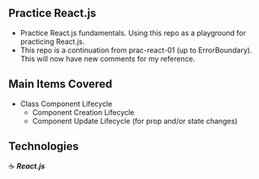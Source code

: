 ## Practice React.js

- Practice React.js fundamentals. Using this repo as a playground for practicing React.js.
- This repo is a continuation from prac-react-01 (up to ErrorBoundary). This will now have new comments for my reference.

## Main Items Covered

- Class Component Lifecycle
  - Component Creation Lifecycle
  - Component Update Lifecycle (for prop and/or state changes)

## Technologies

:coffee: **_React.js_**
